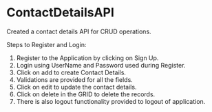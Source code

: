 # ContactDetailsAPI
Created a contact details API for CRUD operations.

Steps to Register and Login:
1.  Register to the Application by clicking on Sign Up.
2. Login using UserName and Password used during Register.
3. Click on add to create Contact Details.
4. Validations are provided for all the fields.
5. Click on edit to update the contact details.
6. Click on delete in the GRID to delete the records.
7. There is also logout functionality provided to logout of application.

